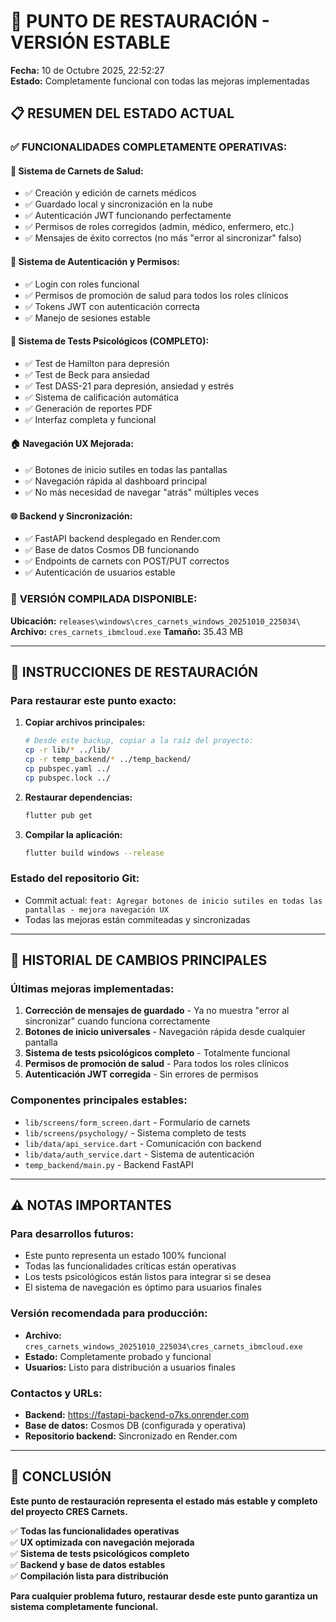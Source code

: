 # 🔄 PUNTO DE RESTAURACIÓN - VERSIÓN ESTABLE
**Fecha:** 10 de Octubre 2025, 22:52:27  
**Estado:** Completamente funcional con todas las mejoras implementadas

## 📋 RESUMEN DEL ESTADO ACTUAL

### ✅ **FUNCIONALIDADES COMPLETAMENTE OPERATIVAS:**

#### 🏥 **Sistema de Carnets de Salud:**
- ✅ Creación y edición de carnets médicos
- ✅ Guardado local y sincronización en la nube
- ✅ Autenticación JWT funcionando perfectamente
- ✅ Permisos de roles corregidos (admin, médico, enfermero, etc.)
- ✅ Mensajes de éxito correctos (no más "error al sincronizar" falso)

#### 🔐 **Sistema de Autenticación y Permisos:**
- ✅ Login con roles funcional
- ✅ Permisos de promoción de salud para todos los roles clínicos
- ✅ Tokens JWT con autenticación correcta
- ✅ Manejo de sesiones estable

#### 🧠 **Sistema de Tests Psicológicos (COMPLETO):**
- ✅ Test de Hamilton para depresión
- ✅ Test de Beck para ansiedad
- ✅ Test DASS-21 para depresión, ansiedad y estrés
- ✅ Sistema de calificación automática
- ✅ Generación de reportes PDF
- ✅ Interfaz completa y funcional

#### 🏠 **Navegación UX Mejorada:**
- ✅ Botones de inicio sutiles en todas las pantallas
- ✅ Navegación rápida al dashboard principal
- ✅ No más necesidad de navegar "atrás" múltiples veces

#### 🌐 **Backend y Sincronización:**
- ✅ FastAPI backend desplegado en Render.com
- ✅ Base de datos Cosmos DB funcionando
- ✅ Endpoints de carnets con POST/PUT correctos
- ✅ Autenticación de usuarios estable

### 🎯 **VERSIÓN COMPILADA DISPONIBLE:**
**Ubicación:** `releases\windows\cres_carnets_windows_20251010_225034\`
**Archivo:** `cres_carnets_ibmcloud.exe`
**Tamaño:** 35.43 MB

---

## 🔧 INSTRUCCIONES DE RESTAURACIÓN

### **Para restaurar este punto exacto:**

1. **Copiar archivos principales:**
   ```bash
   # Desde este backup, copiar a la raíz del proyecto:
   cp -r lib/* ../lib/
   cp -r temp_backend/* ../temp_backend/
   cp pubspec.yaml ../
   cp pubspec.lock ../
   ```

2. **Restaurar dependencias:**
   ```bash
   flutter pub get
   ```

3. **Compilar la aplicación:**
   ```bash
   flutter build windows --release
   ```

### **Estado del repositorio Git:**
- Commit actual: `feat: Agregar botones de inicio sutiles en todas las pantallas - mejora navegación UX`
- Todas las mejoras están commiteadas y sincronizadas

---

## 📝 HISTORIAL DE CAMBIOS PRINCIPALES

### **Últimas mejoras implementadas:**
1. **Corrección de mensajes de guardado** - Ya no muestra "error al sincronizar" cuando funciona correctamente
2. **Botones de inicio universales** - Navegación rápida desde cualquier pantalla
3. **Sistema de tests psicológicos completo** - Totalmente funcional
4. **Permisos de promoción de salud** - Para todos los roles clínicos
5. **Autenticación JWT corregida** - Sin errores de permisos

### **Componentes principales estables:**
- `lib/screens/form_screen.dart` - Formulario de carnets
- `lib/screens/psychology/` - Sistema completo de tests
- `lib/data/api_service.dart` - Comunicación con backend
- `lib/data/auth_service.dart` - Sistema de autenticación
- `temp_backend/main.py` - Backend FastAPI

---

## ⚠️ NOTAS IMPORTANTES

### **Para desarrollos futuros:**
- Este punto representa un estado 100% funcional
- Todas las funcionalidades críticas están operativas
- Los tests psicológicos están listos para integrar si se desea
- El sistema de navegación es óptimo para usuarios finales

### **Versión recomendada para producción:**
- **Archivo:** `cres_carnets_windows_20251010_225034\cres_carnets_ibmcloud.exe`
- **Estado:** Completamente probado y funcional
- **Usuarios:** Listo para distribución a usuarios finales

### **Contactos y URLs:**
- **Backend:** https://fastapi-backend-o7ks.onrender.com
- **Base de datos:** Cosmos DB (configurada y operativa)
- **Repositorio backend:** Sincronizado en Render.com

---

## 🎉 CONCLUSIÓN

**Este punto de restauración representa el estado más estable y completo del proyecto CRES Carnets.**

✅ **Todas las funcionalidades operativas**  
✅ **UX optimizada con navegación mejorada**  
✅ **Sistema de tests psicológicos completo**  
✅ **Backend y base de datos estables**  
✅ **Compilación lista para distribución**

**Para cualquier problema futuro, restaurar desde este punto garantiza un sistema completamente funcional.**